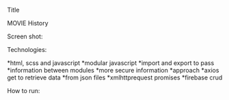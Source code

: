Title

MOVIE History


Screen shot:


Technologies: 

*html, scss and javascript
*modular javascript
*import and export to pass *information between modules
*more secure information *approach
*axios get to retrieve data *from json files
*xmlhttprequest promises
*firebase crud


How to run:



